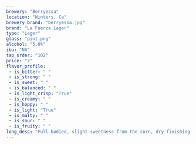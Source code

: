 ```yaml
---
brewery: "Berryessa"
location: "Winters, Ca"
brewery_brand: "berryessa.jpg"
brand: "La Fuerza Lager"
type: "Lager"
glass: "pint.png"
alcohol: "5.0%"
ibu: "NA"
tap_order: "102"
price: "7"
flavor_profile:
 - is_bitter: " "
 - is_strong: " "
 - is_sweet: " "
 - is_balanced: " "
 - is_light_crisp: "True"
 - is_creamy: " "
 - is_hoppy: " "
 - is_light: "True"
 - is_malty: " "
 - is_sour: " "
 - is_fruity: " "
long_desc: "Full bodied, slight sweetness from the corn, dry-finishing."
---
```

